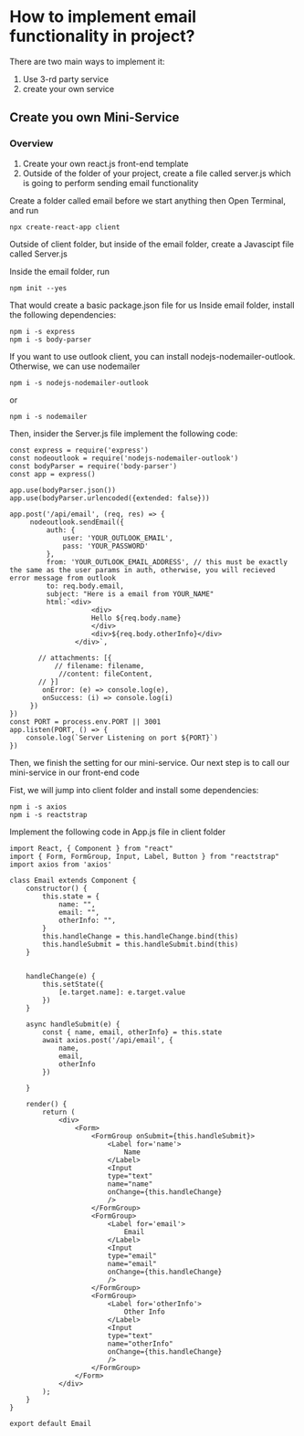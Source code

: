 # How to implement email functionality in project?

There are two main ways to implement it:
1. Use 3-rd party service
2. create your own service

## Create you own Mini-Service

### Overview
1. Create your own react.js front-end template
2. Outside of the folder of your project, create a file called server.js which is going to perform sending email functionality

Create a folder called email before we start anything
then Open Terminal, and run

```
npx create-react-app client
```
Outside of client folder, but inside of the email folder, create a Javascipt file called Server.js

Inside the email folder, run
```
npm init --yes
```

That would create a basic package.json file for us
Inside email folder, install the following dependencies:

```
npm i -s express
npm i -s body-parser
```

If you want to use outlook client, you can install nodejs-nodemailer-outlook. Otherwise, we can use nodemailer

```
npm i -s nodejs-nodemailer-outlook
```
or
```
npm i -s nodemailer

```

Then, insider the Server.js file implement the following code:

```
const express = require('express')
const nodeoutlook = require('nodejs-nodemailer-outlook')
const bodyParser = require('body-parser')
const app = express()

app.use(bodyParser.json())
app.use(bodyParser.urlencoded({extended: false}))

app.post('/api/email', (req, res) => {
     nodeoutlook.sendEmail({
         auth: {
             user: 'YOUR_OUTLOOK_EMAIL',
             pass: 'YOUR_PASSWORD'
         },
         from: 'YOUR_OUTLOOK_EMAIL_ADDRESS', // this must be exactly the same as the user params in auth, otherwise, you will recieved error message from outlook
         to: req.body.email,
         subject: "Here is a email from YOUR_NAME"
         html:`<div>
                    <div>
                    Hello ${req.body.name}
                    </div>
                    <div>${req.body.otherInfo}</div>
                </div>`,

       // attachments: [{
           // filename: filename,
            //content: fileContent,
       // }]
        onError: (e) => console.log(e),
        onSuccess: (i) => console.log(i)
     })
})
const PORT = process.env.PORT || 3001
app.listen(PORT, () => {
    console.log(`Server Listening on port ${PORT}`)
})
```

Then, we finish the setting for our mini-service. Our next step is to call our mini-service in our front-end code

Fist, we will jump into client folder and install some dependencies:

```
npm i -s axios
npm i -s reactstrap
```

Implement the following code in App.js file in client folder

```
import React, { Component } from "react"
import { Form, FormGroup, Input, Label, Button } from "reactstrap"
import axios from 'axios'

class Email extends Component {
    constructor() {
        this.state = {
            name: "",
            email: "",
            otherInfo: "",
        }
        this.handleChange = this.handleChange.bind(this)
        this.handleSubmit = this.handleSubmit.bind(this)
    }


    handleChange(e) {
        this.setState({
            [e.target.name]: e.target.value
        })
    }

    async handleSubmit(e) {
        const { name, email, otherInfo} = this.state
        await axios.post('/api/email', {
            name,
            email,
            otherInfo
        })

    }

    render() {
        return (
            <div>
                <Form>
                    <FormGroup onSubmit={this.handleSubmit}>
                        <Label for='name'>
                            Name
                        </Label>
                        <Input
                        type="text"
                        name="name"
                        onChange={this.handleChange}
                        />
                    </FormGroup>
                    <FormGroup>
                        <Label for='email'>
                            Email
                        </Label>
                        <Input
                        type="email"
                        name="email"
                        onChange={this.handleChange}
                        />
                    </FormGroup>
                    <FormGroup>
                        <Label for='otherInfo'>
                            Other Info
                        </Label>
                        <Input
                        type="text"
                        name="otherInfo"
                        onChange={this.handleChange}
                        />
                    </FormGroup>
                </Form>
            </div>
        );
    }
}

export default Email
```
